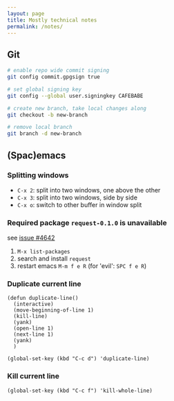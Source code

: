 ```yaml
---
layout: page
title: Mostly technical notes
permalink: /notes/
---
```


## Git

```bash
# enable repo wide commit signing
git config commit.gpgsign true

# set global signing key
git config --global user.signingkey CAFEBABE

# create new branch, take local changes along
git checkout -b new-branch

# remove local branch
git branch -d new-branch
```

## (Spac)emacs

### Splitting windows

* `C-x 2`: split into two windows, one above the other
* `C-x 3`: split into two windows, side by side
* `C-x o`: switch to other buffer in window split

### Required package `request-0.1.0` is unavailable

see [issue #4642][ghc-spacemacs-4642]

1. `M-x list-packages`
2. search and install `request`
3. restart emacs `M-m f e R` (for 'evil': `SPC f e R`)

[ghc-spacemacs-4642]: https://github.com/syl20bnr/spacemacs/issues/4642

### Duplicate current line

```elisp
(defun duplicate-line()
  (interactive)
  (move-beginning-of-line 1)
  (kill-line)
  (yank)
  (open-line 1)
  (next-line 1)
  (yank)
  )

(global-set-key (kbd "C-c d") 'duplicate-line)
```

### Kill current line

```elisp
(global-set-key (kbd "C-c f") 'kill-whole-line)
```
